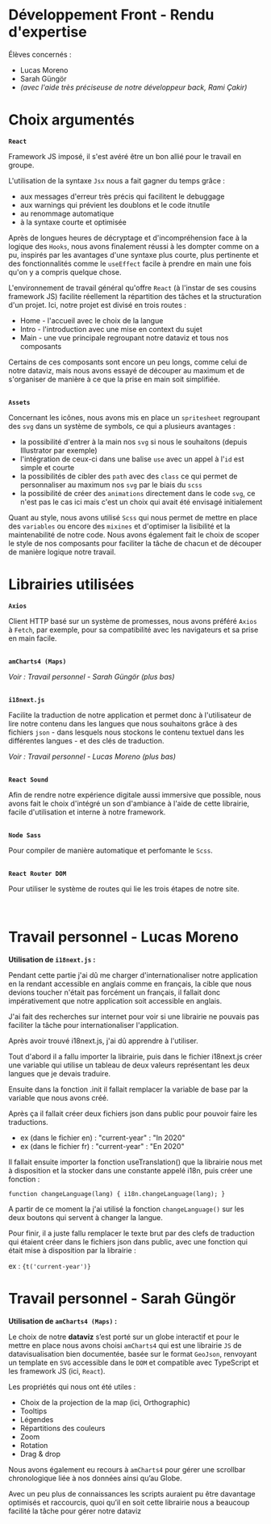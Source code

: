 # Développement Front - Rendu d'expertise

<p>Élèves concernés :</p>
<ul>
  <li>Lucas Moreno</li>
  <li>Sarah Güngör</li>
  <li><i>(avec l'aide très préciseuse de notre développeur back, Rami Çakir)</i></li>
</ul>

# Choix argumentés 

<strong><code>React</code></strong>
<p>Framework JS imposé, il s'est avéré être un bon allié pour le travail en groupe.</p>
<p>L'utilisation de la syntaxe <code>Jsx</code> nous a fait gagner du temps grâce :</p>
<ul>  
<li>aux messages d'erreur très précis qui facilitent le debuggage</li>
<li>aux warnings qui prévient les doublons et le code itnutile</li>
<li>au renommage automatique</li>
<li>à la syntaxe courte et optimisée</li>
</ul>
<p>Après de longues heures de décryptage et d'incompréhension face à la logique des <code>Hooks</code>, nous avons finalement réussi à les dompter comme on a pu, inspirés par les avantages d'une syntaxe plus courte, plus pertinente et des fonctionnalités comme le <code>useEffect</code> facile à prendre en main une fois qu'on y a compris quelque chose.</p>
<p>L'environnement de travail général qu'offre <code>React</code> (à l'instar de ses cousins framework JS) facilite réellement la répartition des tâches et la structuration d'un projet. Ici, notre projet est divisé en trois routes :</p>
<ul>  
<li>Home - l'accueil avec le choix de la langue</li>
<li>Intro - l'introduction avec une mise en context du sujet</li>
<li>Main - une vue principale regroupant notre dataviz et tous nos composants</li>
</ul>
<p>Certains de ces composants sont encore un peu longs, comme celui de notre dataviz, mais nous avons essayé de découper au maximum et de s'organiser de manière à ce que la prise en main soit simplifiée.</p>
<br>
<strong><code>Assets</code></strong>
<br>
<p>Concernant les icônes, nous avons mis en place un <code>spritesheet</code> regroupant des <code>svg</code> dans un système de symbols, ce qui a plusieurs avantages :
<ul>  
<li>la possibilité d'entrer à la main nos <code>svg</code> si nous le souhaitons (depuis Illustrator par exemple)</li>
<li>l'intégration de ceux-ci dans une balise <code>use</code> avec un appel à l'<code>id</code> est simple et courte</li>
<li>la possibilités de cibler des <code>path</code> avec des <code>class</code> ce qui permet de personnaliser au maximum nos <code>svg</code> par le biais du <code>scss</code></li>
<li>la possibilité de créer des <code>animations</code> directement dans le code <code>svg</code>, ce n'est pas le cas ici mais c'est un choix qui avait été envisagé initialement</li>
</ul>
<p>Quant au style, nous avons utilisé <code>Scss</code> qui nous permet de mettre en place des <code>variables</code> ou encore des <code>mixines</code> et d'optimiser la lisibilité et la maintenabilité de notre code. Nous avons également fait le choix de scoper le style de nos composants pour faciliter la tâche de chacun et de découper de manière logique notre travail.</p>

# Librairies utilisées

<strong><code>Axios</code></strong>
<p>Client HTTP basé sur un système de promesses, nous avons préféré <code>Axios</code> à <code>Fetch</code>, par exemple, pour sa compatibilité avec les navigateurs et sa prise en main facile.</p>
<br>
<strong><code>amCharts4 (Maps)</code></strong>
<br>
<p><i>Voir : Travail personnel - Sarah Güngör (plus bas)</i></p>
<br>
<strong><code>i18next.js</code></strong>
<p>Facilite la traduction de notre application et permet donc à l'utilisateur de lire notre contenu dans les langues que nous souhaitons grâce à des fichiers <code>json</code> - dans lesquels nous stockons le contenu textuel dans les différentes langues - et des clés de traduction.</p>
<p><i>Voir : Travail personnel - Lucas Moreno (plus bas)</i></p>
<br>
<strong><code>React Sound</code></strong>
<br>
<p>Afin de rendre notre expérience digitale aussi immersive que possible, nous avons fait le choix d'intégré un son d'ambiance à l'aide de cette librairie, facile d'utilisation et interne à notre framework.</p>
<br>
<strong><code>Node Sass</code></strong>
<br>
<p>Pour compiler de manière automatique et perfomante le <code>Scss</code>.</p>
<br>
<strong><code>React Router DOM</code></strong>
<br>
<p>Pour utiliser le système de routes qui lie les trois étapes de notre site.</p>
<br>

# Travail personnel - Lucas Moreno

<strong>Utilisation de <code>i18next.js</code> :</strong>
<p>Pendant cette partie j'ai dû me charger d'internationaliser notre application en la rendant accessible en anglais comme en français, la cible que nous devions toucher n'était pas forcément un français, il fallait donc impérativement que notre application soit accessible en anglais.</p>
<p>J'ai fait des recherches sur internet pour voir si une librairie ne pouvais pas faciliter la tâche pour internationaliser l'application.</p>
<p>Après avoir trouvé i18next.js, j'ai dû apprendre à l'utiliser.</p>
<p>Tout d'abord il a fallu importer la librairie, puis dans le fichier i18next.js créer une variable qui utilise un tableau de deux valeurs représentant les deux langues que je devais traduire.</p>
<p>Ensuite dans la fonction .init il fallait remplacer la variable de base par la variable que nous avons créé.</p>
<p>Après ça il fallait créer deux fichiers json dans public pour pouvoir faire les traductions.</p>
<ul>
  <li>ex (dans le fichier en) : "current-year" : "In 2020"</li>
  <li>ex (dans le fichier fr) : "current-year" : "En 2020"</li>
</ul>
<p>Il fallait ensuite importer la fonction useTranslation() que la librairie nous met à disposition et la stocker dans une constante appelé i18n, puis créer une fonction :</p>
<code>function changeLanguage(lang) { i18n.changeLanguage(lang); }</code>
<p>A partir de ce moment la j'ai utilisé la fonction <code>changeLanguage()</code> sur les deux boutons qui servent à changer la langue.</p>
<p>Pour finir, il a juste fallu remplacer le texte brut par des clefs de traduction qui étaient créer dans le fichiers json dans public, avec une fonction qui était mise à disposition par la librairie :</p>
<p>ex : <code>{t('current-year')}</code></p>

# Travail personnel - Sarah Güngör
<strong>Utilisation de <code>amCharts4 (Maps)</code> :</strong>
<p>Le choix de notre <strong>dataviz</strong> s’est porté sur un globe interactif et pour le mettre en place nous avons choisi <code>amCharts4</code> qui est une librairie <code>JS</code> de datavisualisation bien documentée, basée sur le format <code>GeoJson</code>, renvoyant un template en <code>SVG</code> accessible dans le <code>DOM</code> et compatible avec TypeScript et les framework JS (ici, <code>React</code>).</p>
<p>Les propriétés qui nous ont été utiles :</p>
<ul>
<li>Choix de la projection de la map (ici, Orthographic)</li>
<li>Tooltips</li>
<li>Légendes</li>
<li>Répartitions des couleurs</li>
<li>Zoom</li>
<li>Rotation</li>
<li>Drag & drop</li>
</ul>
<p>Nous avons également eu recours à <code>amCharts4</code> pour gérer une scrollbar chronologique liée à nos données ainsi qu’au Globe.</p>
<p>Avec un peu plus de connaissances les scripts auraient pu être davantage optimisés et raccourcis, quoi qu’il en soit cette librairie nous a beaucoup facilité la tâche pour gérer notre dataviz</p>
<br>


